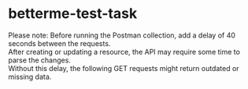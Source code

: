# betterme-test-task
Please note: Before running the Postman collection, add a delay of 40 seconds between the requests.  
After creating or updating a resource, the API may require some time to parse the changes.  
Without this delay, the following GET requests might return outdated or missing data.  
